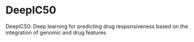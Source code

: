 # DeepIC50
DeepIC50: Deep learning for predicting drug responsiveness based on the integration of genomic and drug features
